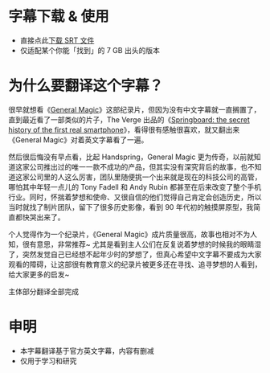 # 字幕下载 & 使用
* 直接点此[下载 SRT 文件](https://github.com/JJYing/General-Magic-Chinese-Subtitle/releases/download/0.9/General.Magic.srt)
* 仅适配某个你能「找到」的 7 GB 出头的版本

# 为什么要翻译这个字幕？
很早就想看《[General Magic](https://movie.douban.com/subject/27073244/)》这部纪录片，但因为没有中文字幕就一直搁置了，直到最近看了一部类似的片子，The Verge 出品的《[Springboard: the secret history of the first real smartphone](https://www.youtube.com/watch?v=b9_Vh9h3Ohw)》，看得很有感触很喜欢，就又翻出来《General Magic》对着英文字幕看了一遍。

然后很后悔没有早点看，比起 Handspring，General Magic 更为传奇，以前就知道这家公司推出过的唯一一款不成功的产品，但其实没有深究背后的故事，也不知道这家公司里的人这么厉害，团队里随便挑一个出来就是现在的科技公司的高管，哪怕其中年轻一点儿的 Tony Fadell 和 Andy Rubin 都甚至在后来改变了整个手机行业。同时，怀揣着梦想和使命、又很自信的他们觉得自己肯定会创造历史，所以当时就找了制片团队，留下了很多历史影像，看到 90 年代初的触摸屏原型，我简直都快哭出来了。

个人觉得作为一个纪录片，《General Magic》成片质量很高，故事也相对不为人知，很有意思，非常推荐~ 尤其是看到主人公们在反复说着梦想的时候我的眼睛湿了，突然发觉自己已经想不起年少时的梦想了，但真心希望中文字幕不要成为大家观看的障碍，让这部很有教育意义的纪录片被更多还在寻找、追寻梦想的人看到，给大家更多的启发~

主体部分翻译全部完成

# 申明
* 本字幕翻译基于官方英文字幕，内容有删减
* 仅用于学习和研究

